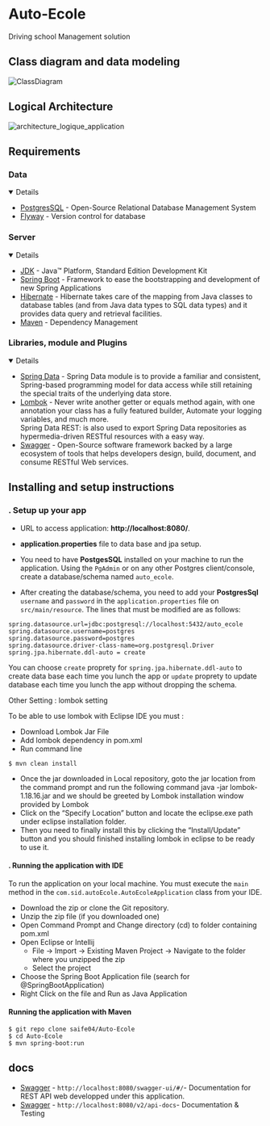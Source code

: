 # Auto-Ecole
Driving school Management solution

## Class diagram and data modeling
![ClassDiagram](https://user-images.githubusercontent.com/47791421/116622561-cf8a2080-a93c-11eb-897e-9cf1f97577d5.PNG)


## Logical Architecture
![architecture_logique_application](https://user-images.githubusercontent.com/47791421/116623613-69060200-a93e-11eb-804d-58d2ec848111.jpg)

## Requirements


### Data

<details open="open">
   <ul>
      <li><a href="https://www.postgresql.org/">PostgresSQL</a> - Open-Source Relational Database Management System</li>
      <li><a href="https://flywaydb.org/">Flyway</a> - Version control for database</li>
   </ul>
</details>

### Server 

<details open="open">
   <ul>
      <li><a href="http://www.oracle.com/technetwork/java/javase/downloads/jdk8-downloads-2133151.html">JDK</a> - Java™ Platform, Standard Edition Development Kit</li>
      <li><a href="https://spring.io/projects/spring-boot">Spring Boot</a> - Framework to ease the bootstrapping and development of new Spring Applications</li>
      <li><a href="https://spring.io/projects/spring-boot">Hibernate</a> - Hibernate takes care of the mapping from Java classes to database tables (and from Java data types to SQL data types) and it provides data query and retrieval facilities.</li>
      <li><a href="https://maven.apache.org/">Maven</a> - Dependency Management</li>
   </ul>
</details>

###  Libraries, module and Plugins

<details open="open">
   <ul>
      <li><a href="https://github.com/ultraq/thymeleaf-layout-dialect">Spring Data</a> - Spring Data module is to provide a familiar and consistent, Spring-based programming model for data access while still retaining the special traits of the underlying data store.</li>
      <li><a href="https://projectlombok.org/">Lombok</a> - Never write another getter or equals method again, with one annotation your class has a fully featured builder,    Automate your logging variables, and much more.</li>
	   Spring Data REST: is also used to export Spring Data repositories as hypermedia-driven RESTful resources with a easy way.
      <li><a href="https://swagger.io/">Swagger</a> - Open-Source software framework backed by a large ecosystem of tools that helps developers design, build, document, and     consume RESTful Web services.</li>
   </ul>
</details>

## Installing and setup instructions


### . Setup up your app
* 	URL to access application: **http://localhost:8080/**.

* **application.properties** file to data base and jpa setup.
* You need to have **PostgesSQL** installed on your machine to run the application. Using the `PgAdmin` or on any other Postgres client/console, create a database/schema named `auto_ecole`.
* After creating the database/schema, you need to add your **PostgresSql** `username` and `password` in the `application.properties` file on `src/main/resource`. The lines that must be modified are as follows:

```properties
spring.datasource.url=jdbc:postgresql://localhost:5432/auto_ecole
spring.datasource.username=postgres
spring.datasource.password=postgres
spring.datasource.driver-class-name=org.postgresql.Driver
spring.jpa.hibernate.ddl-auto = create
``` 

You can choose `create` proprety for `spring.jpa.hibernate.ddl-auto` to create data base each time you lunch the app or `update` proprety to update database each time you lunch the app without dropping the schema.

Other Setting : lombok setting

To be able to use lombok with Eclipse IDE you must :
* Download Lombok Jar File
* Add lombok dependency in pom.xml
* Run command line

 ```shell 
 $ mvn clean install
 ```
* Once the jar downloaded in Local repository, goto the jar location from the command prompt and run the following command java -jar lombok-1.18.16.jar and we should be greeted by Lombok installation window provided by Lombok
*  Click on the “Specify Location” button and locate the eclipse.exe path under eclipse installation folder.
*  Then you need to finally install this by clicking the “Install/Update” button and you should finished installing lombok in eclipse to be ready to use it.



#### . Running the application with IDE

To run the application on your local machine. You must execute the `main` method in the `com.sid.autoEcole.AutoEcoleApplication` class from your IDE.

* 	Download the zip or clone the Git repository.
* 	Unzip the zip file (if you downloaded one)
* 	Open Command Prompt and Change directory (cd) to folder containing pom.xml
* 	Open Eclipse or Intellij
	* File -> Import -> Existing Maven Project -> Navigate to the folder where you unzipped the zip
	* Select the project
* 	Choose the Spring Boot Application file (search for @SpringBootApplication)
* 	Right Click on the file and Run as Java Application

#### Running the application with Maven


```shell
$ git repo clone saife04/Auto-Ecole
$ cd Auto-Ecole
$ mvn spring-boot:run
```


## docs


 * 	[Swagger](http://localhost:8080/swagger-ui/#/) - `http://localhost:8080/swagger-ui/#/`- Documentation for REST API web developped under this application.
 * 	[Swagger](http://localhost:8080/v2/api-docs) - `http://localhost:8080/v2/api-docs`- Documentation & Testing


